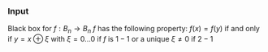 ### Input
Black box for $f:B_{n}\to B_{n}$
$f$ has the following property:
$f(x)=f(y)$ if and only if $y=x\oplus \xi$ 
with $\xi=0\dots 0$ if $f$ is $1-1$
or a unique $\xi\neq 0$ if $2-1$


